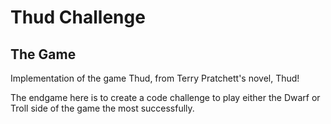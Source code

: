 # Thud Challenge

## The Game

Implementation of the game Thud, from Terry Pratchett's novel, Thud!

The endgame here is to create a code challenge to play either the Dwarf or Troll side
of the game the most successfully.

